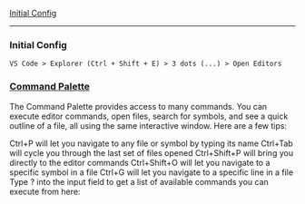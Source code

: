 [Initial Config](#initial-config)

----------------------------

### Initial Config
```
VS Code > Explorer (Ctrl + Shift + E) > 3 dots (...) > Open Editors
```

### [Command Palette](https://code.visualstudio.com/docs/getstarted/userinterface#_command-palette)

The Command Palette provides access to many commands. You can execute editor commands, open files, search for symbols, and see a quick outline of a file, all using the same interactive window. Here are a few tips:

Ctrl+P will let you navigate to any file or symbol by typing its name
Ctrl+Tab will cycle you through the last set of files opened
Ctrl+Shift+P will bring you directly to the editor commands
Ctrl+Shift+O will let you navigate to a specific symbol in a file
Ctrl+G will let you navigate to a specific line in a file
Type ? into the input field to get a list of available commands you can execute from here: